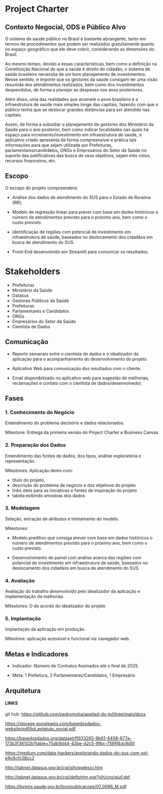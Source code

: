 # Project Charter

## Contexto Negocial, ODS e Público Alvo

O sistema de saúde público no Brasil é bastante abrangente, tanto em termos de procedimentos que podem ser realizados gratuitamente quanto no espaço geográfico que ele deve cobrir, considerando as dimensões do Brasil. 

Ao mesmo tempo, devido a essas características, bem como a definição na Constituição Nacional de que a saúde é direito do cidadão, o sistema de saúde brasileiro necessita de um bom planejamento de investimentos. Nesse sentido, é importe que os gestores da saúde consigam ter uma visão resumida dos atendimentos realizados, bem como dos investimentos despendidos, de forma a planejar as despesas nos anos posteriores.

Além disso, uma das realidades que acomete o povo brasileiro é a infraestrutura de saúde mais simples longe das capitais, fazendo com que o público tenha que se deslocar grandes distâncias para ser atendido nas capitais. 

Assim, de forma a subsidiar o planejamento de gestores dos Ministério da Saúde para o ano posterior, bem como indicar localidades nas quais há espaço para incremento/investimento em infraestrutura de saúde, o aplicativo criado apresenta de forma compreensível e prática tais informações para que sejam utilizada por Prefeituras, parlamentares/candidatos, ONGs e Empresários do Setor da Saúde no suporte das justificativas das busca de seus objetivos, sejam eles votos, recursos financeiros, etc.

## Escopo

O escopo do projeto compreenderá:

* Análise dos dados de atendimento do SUS para o Estado de Roraima (RR); 

* Modelo de regressão linear para prever com base em dados históricos o número de atendimentos previsto para o próximo ano, bem como o custo previsto.

* Identificação de regiões com potencial de investimento em infraestrutura de saúde, baseados no deslocamento dos cidadãos em busca de atendimento do SUS.

* Front-End desenvolvido em Streamlit para comunicar os resultados.

# Stakeholders

* Prefeituras 
* Ministério da Saúde 
* Datasus
* Gestores Públicos da Saúde 
* Prefeituras
* Parlamentares e Candidatos 
* ONGs
* Empresários do Setor da Saúde
* Cientista de Dados

## Comunicação

* Reports semanais entre o cientista de dados e o idealizador da aplicação para o acompanhamento do desenvolvimento do projeto.

* Aplicativo Web para comunicação dos resultados com o cliente.

* Email disponibilizado no aplicativo web para sugestão de melhorias, reclamações e contato com o cientista de dados/desenvolvedor.

## Fases

### 1. Conhecimento do Negócio

Entendimento do problema decisório e dados relacionados.

Milestone: Entrega da primeira versão do Project Charter e Business Canvas

### 2. Preparação dos Dados

Entendimento das fontes de dados, dos tipos, análise exploratória e representação.

Milestones: Aplicação demo com:

* título do projeto, 
* descrição do problema de negócio e dos objetivos do projeto 
* links úteis para as iniciativas e fontes de inspiração do projeto 
* tabela exibindo amostras dos dados

### 3. Modelagem

Seleção, extração de atributos e treinamento do modelo.

Milestones: 

* Modelo preditivo que consiga prever com base em dados históricos o número de atendimentos previsto para o próximo ano, bem como o custo previsto.

* Desenvolvimento de painel com análise acerca das regiões com potencial de investimento em infraestrutura de saúde, baseados no deslocamento dos cidadãos em busca de atendimento do SUS.

### 4. Avaliação

Avaliação do trabalho desenvolvido pelo idealizador da aplicação e implementação de melhorias

Milestones: O de acordo do idealizador do projeto 


### 5. Implantação

Implantação da aplicação em produção.

Milestone: aplicação acessível e funcional via navegador web.


## Metas e Indicadores

*  Indicador: Número de Contratos Assinados até o final de 2025.

  * Meta: 1 Prefeitura,  2 Parlamentares/Candidatos, 1 Empresário


## Arquitetura


#### LINKS


git hub: https://github.com/pedromvba/applied-ds-tp1/tree/main/docs

https://storage.googleapis.com/basedosdados-website/pdf/bd_estatuto_social.pdf

https://basedosdados.org/dataset/ff933265-8b61-4458-877a-173b3f38102b?table=75db9d44-42be-42c5-9fbc-7591f4dc8d5f


https://medium.com/data-hackers/explorando-dados-do-sus-com-sql-e9c6cfc08cc2


http://tabnet.datasus.gov.br/cgi/sih/qgdescr.htm


http://tabnet.datasus.gov.br/cgi/deftohtm.exe?sih/cnv/qiuf.def


https://bvsms.saude.gov.br/bvs/publicacoes/07_0066_M.pdf